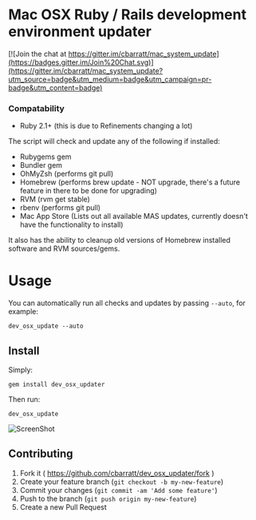 Mac OSX Ruby / Rails development environment updater
====================================================

[![Join the chat at https://gitter.im/cbarratt/mac_system_update](https://badges.gitter.im/Join%20Chat.svg)](https://gitter.im/cbarratt/mac_system_update?utm_source=badge&utm_medium=badge&utm_campaign=pr-badge&utm_content=badge)

### Compatability

* Ruby 2.1+ (this is due to Refinements changing a lot)

The script will check and update any of the following if installed:

* Rubygems gem
* Bundler gem
* OhMyZsh (performs git pull)
* Homebrew (performs brew update - NOT upgrade, there's a future feature in there to be done for upgrading)
* RVM (rvm get stable)
* rbenv (performs git pull)
* Mac App Store (Lists out all available MAS updates, currently doesn't have the functionality to install)

It also has the ability to cleanup old versions of Homebrew installed software and RVM sources/gems.

# Usage

You can automatically run all checks and updates by passing `--auto`, for example:

`dev_osx_update --auto`

Install
-------

Simply:

`gem install dev_osx_updater`

Then run:

`dev_osx_update`

![ScreenShot](http://files.bolser.co.uk/files/Screen%20Shot%202014-10-23%20at%2016.40.25.png)

## Contributing

1. Fork it ( https://github.com/cbarratt/dev_osx_updater/fork )
2. Create your feature branch (`git checkout -b my-new-feature`)
3. Commit your changes (`git commit -am 'Add some feature'`)
4. Push to the branch (`git push origin my-new-feature`)
5. Create a new Pull Request
